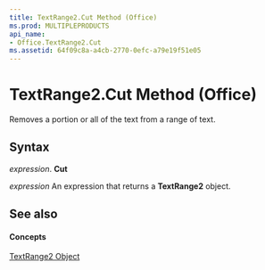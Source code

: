```yaml
---
title: TextRange2.Cut Method (Office)
ms.prod: MULTIPLEPRODUCTS
api_name:
- Office.TextRange2.Cut
ms.assetid: 64f09c8a-a4cb-2770-0efc-a79e19f51e05
---
```



# TextRange2.Cut Method (Office)

Removes a portion or all of the text from a range of text.


## Syntax

 _expression_. **Cut**

 _expression_ An expression that returns a **TextRange2** object.


## See also


#### Concepts


[TextRange2 Object](textrange2-object-office.md)

